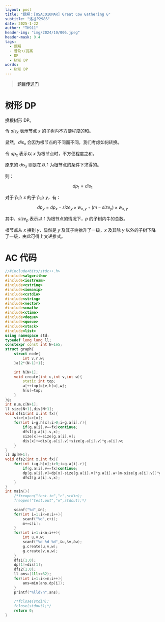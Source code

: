```yaml
---
layout: post
title: "题解：[USACO10MAR] Great Cow Gathering G"
subtitle: "洛谷P2986"
date: 2025-1-22
author: "TH911"
header-img: "img/2024/10/006.jpeg"
header-mask: 0.4
tags:
  - 题解
  - 普及+/提高
  - DP
  - 树形 DP
words:
  - 树形 DP
---
```


> [题目传送门](https://www.luogu.com.cn/problem/P2986)

# 树形 DP

换根树形 DP。

令 $dis_x$ 表示节点 $x$ 的子树内不方便程度的和。

显然，$dis_x$ 会因为根节点的不同而不同，我们考虑如何转换。

令 $dp_x$ 表示以 $x$ 为根节点时，不方便程度之和。

原来的 $dis_x$ 则是在以 $1$ 为根节点的条件下求得的。

则：

$$
dp_1=dis_1
$$

对于节点 $x$ 的子节点 $y$，有：

$$
dp_y=dp_x-size_y\times w_{x,y}+(m-size_y)\times w_{x,y}
$$

其中，$size_p$ 表示以 $1$ 为根节点的情况下，$p$ 的子树内牛的总数。

根节点从 $x$ 换到 $y$，显然是 $y$ 及其子树抬升了一级，$x$ 及其除 $y$ 以外的子树下降了一级，由此可得上文递推式。

# AC 代码

```cpp
//#include<bits/stdc++.h>
#include<algorithm>
#include<iostream>
#include<cstring>
#include<iomanip>
#include<cstdio>
#include<string>
#include<vector>
#include<cmath>
#include<ctime>
#include<deque>
#include<queue>
#include<stack>
#include<list>
using namespace std;
typedef long long ll;
constexpr const int N=1e5;
struct graph{
	struct node{
		int v,r,w;
	}a[2*(N-1)+1];
	
	int h[N+1];
	void create(int u,int v,int w){
		static int top;
		a[++top]={v,h[u],w};
		h[u]=top;
	}
}g;
int n,m,c[N+1];
ll size[N+1],dis[N+1];
void dfs1(int x,int fx){
	size[x]=c[x];
	for(int i=g.h[x];i>0;i=g.a[i].r){
		if(g.a[i].v==fx)continue; 
		dfs1(g.a[i].v,x);
		size[x]+=size[g.a[i].v];
		dis[x]+=dis[g.a[i].v]+size[g.a[i].v]*g.a[i].w;
	}
}
ll dp[N+1];
void dfs2(int x,int fx){
	for(int i=g.h[x];i>0;i=g.a[i].r){
		if(g.a[i].v==fx)continue;
		dp[g.a[i].v]=dp[x]-size[g.a[i].v]*g.a[i].w+(m-size[g.a[i].v])*g.a[i].w;
		dfs2(g.a[i].v,x);
	}
}
int main(){
	/*freopen("test.in","r",stdin);
	freopen("test.out","w",stdout);*/
	
	scanf("%d",&n);
	for(int i=1;i<=n;i++){
		scanf("%d",c+i);
		m+=c[i];
	}
	for(int i=1;i<n;i++){
		int u,v,w;
		scanf("%d %d %d",&u,&v,&w);
		g.create(u,v,w);
		g.create(v,u,w);
	}
	dfs1(1,0);
	dp[1]=dis[1];
	dfs2(1,0);
	ll ans=(1ll<<62);
	for(int i=1;i<=n;i++){
		ans=min(ans,dp[i]);
	}
	printf("%lld\n",ans);
	
	/*fclose(stdin);
	fclose(stdout);*/
	return 0;
}
```